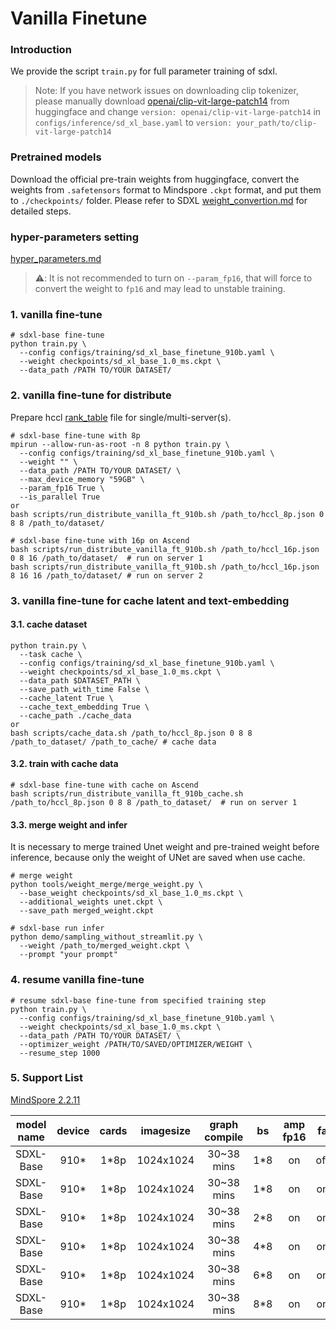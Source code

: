 # Vanilla Finetune

### Introduction

We provide the script `train.py` for full parameter training of sdxl.

> Note: If you have network issues on downloading clip tokenizer, please manually download [openai/clip-vit-large-patch14](https://huggingface.co/openai/clip-vit-large-patch14) from huggingface and change `version: openai/clip-vit-large-patch14` in `configs/inference/sd_xl_base.yaml` to `version: your_path/to/clip-vit-large-patch14`

### Pretrained models

Download the official pre-train weights from huggingface, convert the weights from `.safetensors` format to Mindspore `.ckpt` format, and put them to `./checkpoints/` folder. Please refer to SDXL [weight_convertion.md](./weight_convertion.md) for detailed steps.

### hyper-parameters setting

[hyper_parameters.md](./hyper_parameters.md)

> ⚠️: It is not recommended to turn on `--param_fp16`, that will force to convert the weight to `fp16` and may lead to unstable training.

### 1. vanilla fine-tune

```shell
# sdxl-base fine-tune
python train.py \
  --config configs/training/sd_xl_base_finetune_910b.yaml \
  --weight checkpoints/sd_xl_base_1.0_ms.ckpt \
  --data_path /PATH TO/YOUR DATASET/
```

### 2. vanilla fine-tune for distribute

Prepare hccl [rank_table](./tools/rank_table_generation/README.md) file for single/multi-server(s).

```shell
# sdxl-base fine-tune with 8p
mpirun --allow-run-as-root -n 8 python train.py \
  --config configs/training/sd_xl_base_finetune_910b.yaml \
  --weight "" \
  --data_path /PATH TO/YOUR DATASET/ \
  --max_device_memory "59GB" \
  --param_fp16 True \
  --is_parallel True
or
bash scripts/run_distribute_vanilla_ft_910b.sh /path_to/hccl_8p.json 0 8 8 /path_to/dataset/

# sdxl-base fine-tune with 16p on Ascend
bash scripts/run_distribute_vanilla_ft_910b.sh /path_to/hccl_16p.json 0 8 16 /path_to/dataset/  # run on server 1
bash scripts/run_distribute_vanilla_ft_910b.sh /path_to/hccl_16p.json 8 16 16 /path_to/dataset/ # run on server 2
```

### 3. vanilla fine-tune for cache latent and text-embedding

#### 3.1. cache dataset

```shell
python train.py \
  --task cache \
  --config configs/training/sd_xl_base_finetune_910b.yaml \
  --weight checkpoints/sd_xl_base_1.0_ms.ckpt \
  --data_path $DATASET_PATH \
  --save_path_with_time False \
  --cache_latent True \
  --cache_text_embedding True \
  --cache_path ./cache_data
or
bash scripts/cache_data.sh /path_to/hccl_8p.json 0 8 8 /path_to_dataset/ /path_to_cache/ # cache data
```

#### 3.2. train with cache data

```shell
# sdxl-base fine-tune with cache on Ascend
bash scripts/run_distribute_vanilla_ft_910b_cache.sh /path_to/hccl_8p.json 0 8 8 /path_to_dataset/  # run on server 1
```

#### 3.3. merge weight and infer

It is necessary to merge trained Unet weight and pre-trained weight before inference, because only the weight of UNet are saved when use cache.

```shell
# merge weight
python tools/weight_merge/merge_weight.py \
  --base_weight checkpoints/sd_xl_base_1.0_ms.ckpt \
  --additional_weights unet.ckpt \
  --save_path merged_weight.ckpt

# sdxl-base run infer
python demo/sampling_without_streamlit.py \
  --weight /path_to/merged_weight.ckpt \
  --prompt "your prompt"
```

### 4. resume vanilla fine-tune

```shell
# resume sdxl-base fine-tune from specified training step
python train.py \
  --config configs/training/sd_xl_base_finetune_910b.yaml \
  --weight checkpoints/sd_xl_base_1.0_ms.ckpt \
  --data_path /PATH TO/YOUR DATASET/ \
  --optimizer_weight /PATH/TO/SAVED/OPTIMIZER/WEIGHT \
  --resume_step 1000
```


### 5. Support List

[MindSpore 2.2.11](https://www.mindspore.cn/versions#2.2.11)

<div align="center">

| model name | device | cards | imagesize | graph compile | bs  | amp fp16 | fa  | cache | sink | step time |  fps  |
|:----------:|:------:|:-----:|:---------:|:-------------:|:---:|:--------:|:---:|:-----:|:----:|:---------:|:-----:|
| SDXL-Base  |  910*  | 1*8p  | 1024x1024 |  30~38 mins   | 1*8 |    on    | off |  off  | off  |   1.10s   | 7.27  |
| SDXL-Base  |  910*  | 1*8p  | 1024x1024 |  30~38 mins   | 1*8 |    on    | on  |  on   |  on  |   0.74s   | 10.81 |
| SDXL-Base  |  910*  | 1*8p  | 1024x1024 |  30~38 mins   | 2*8 |    on    | on  |  on   |  on  |   0.87s   | 18.39 |
| SDXL-Base  |  910*  | 1*8p  | 1024x1024 |  30~38 mins   | 4*8 |    on    | on  |  on   |  on  |   1.38s   | 23.18 |
| SDXL-Base  |  910*  | 1*8p  | 1024x1024 |  30~38 mins   | 6*8 |    on    | on  |  on   |  on  |   1.96s   | 24.48 |
| SDXL-Base  |  910*  | 1*8p  | 1024x1024 |  30~38 mins   | 8*8 |    on    | on  |  on   |  on  |   2.51s   | 25.52 |

</div>
<br>
